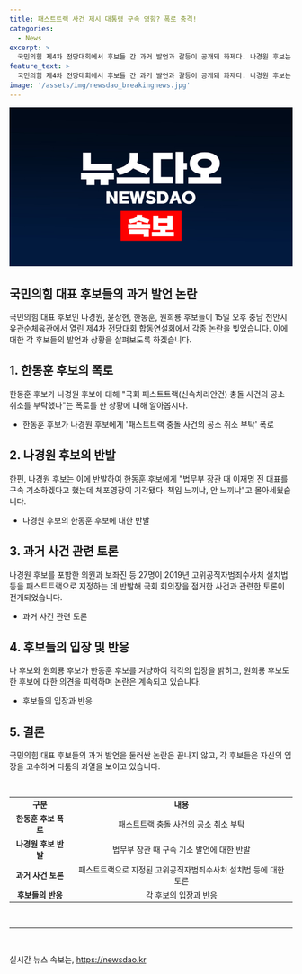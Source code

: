 ```yaml
---
title: 패스트트랙 사건 제시 대통령 구속 영향? 폭로 충격!
categories:
  - News
excerpt: >
  국민의힘 제4차 전당대회에서 후보들 간 과거 발언과 갈등이 공개돼 화제다. 나경원 후보는 한동훈 후보의 법무부 장관 시절 자신이 공소 취소를 요청했다는 폭로에 대해 반박하며, 한 후보는 공소 취소를 거부했다고 주장했다. 이로 인해 양측 간 강한 비판과 갈등이 고조되며 정치권에 큰 파장을 일으키고 있다.
feature_text: >
  국민의힘 제4차 전당대회에서 후보들 간 과거 발언과 갈등이 공개돼 화제다. 나경원 후보는 한동훈 후보의 법무부 장관 시절 자신이 공소 취소를 요청했다는 폭로에 대해 반박하며, 한 후보는 공소 취소를 거부했다고 주장했다. 이로 인해 양측 간 강한 비판과 갈등이 고조되며 정치권에 큰 파장을 일으키고 있다.
image: '/assets/img/newsdao_breakingnews.jpg'
---
```


<p><img src="/assets/img/newsdao_breakingnews.jpg" alt="pcversion 속보" /></p>

<h2 data-ke-size="size26">국민의힘 대표 후보들의 과거 발언 논란</h2>

<p data-ke-size="size16">국민의힘 대표 후보인 나경원, 윤상현, 한동훈, 원희룡 후보들이 15일 오후 충남 천안시 유관순체육관에서 열린 제4차 전당대회 합동연설회에서 각종 논란을 빚었습니다. 이에 대한 각 후보들의 발언과 상황을 살펴보도록 하겠습니다.</p>

<h2 data-ke-size="size24">1. 한동훈 후보의 폭로</h2>

<p data-ke-size="size16">한동훈 후보가 나경원 후보에 대해 "국회 패스트트랙(신속처리안건) 충돌 사건의 공소 취소를 부탁했다"는 폭로를 한 상황에 대해 알아봅시다.</p>

<ul>
<li>한동훈 후보가 나경원 후보에게 '패스트트랙 충돌 사건의 공소 취소 부탁' 폭로</li>
</ul>

<h2 data-ke-size="size24">2. 나경원 후보의 반발</h2>

<p data-ke-size="size16">한편, 나경원 후보는 이에 반발하여 한동훈 후보에게 "법무부 장관 때 이재명 전 대표를 구속 기소하겠다고 했는데 체포영장이 기각됐다. 책임 느끼냐, 안 느끼냐"고 몰아세웠습니다.</p>

<ul>
<li>나경원 후보의 한동훈 후보에 대한 반발</li>
</ul>

<h2 data-ke-size="size24">3. 과거 사건 관련 토론</h2>

<p data-ke-size="size16">나경원 후보를 포함한 의원과 보좌진 등 27명이 2019년 고위공직자범죄수사처 설치법 등을 패스트트랙으로 지정하는 데 반발해 국회 회의장을 점거한 사건과 관련한 토론이 전개되었습니다. </p>

<ul>
<li>과거 사건 관련 토론</li>
</ul>

<h2 data-ke-size="size24">4. 후보들의 입장 및 반응</h2>

<p data-ke-size="size16">나 후보와 원희룡 후보가 한동훈 후보를 겨냥하여 각각의 입장을 밝히고, 원희룡 후보도 한 후보에 대한 의견을 피력하며 논란은 계속되고 있습니다.</p>

<ul>
<li>후보들의 입장과 반응</li>
</ul>

<h2 data-ke-size="size24">5. 결론</h2>

<p data-ke-size="size16">국민의힘 대표 후보들의 과거 발언을 둘러싼 논란은 끝나지 않고, 각 후보들은 자신의 입장을 고수하며 다툼의 과열을 보이고 있습니다.</p>

<p data-ke-size="size16">&nbsp;</p>

<table>
<tbody>
<tr>
<td style="text-align: center; height: 17px;"><b>구분</b></td>
<td style="text-align: center; height: 17px;"><b>내용</b></td>
</tr>
<tr>
<td style="text-align: center; height: 17px;"><b>한동훈 후보 폭로</b></td>
<td style="text-align: center; height: 17px;">패스트트랙 충돌 사건의 공소 취소 부탁</td>
</tr>
<tr>
<td style="text-align: center; height: 17px;"><b>나경원 후보 반발</b></td>
<td style="text-align: center; height: 17px;">법무부 장관 때 구속 기소 발언에 대한 반발</td>
</tr>
<tr>
<td style="text-align: center; height: 17px;"><b>과거 사건 토론</b></td>
<td style="text-align: center; height: 17px;">패스트트랙으로 지정된 고위공직자범죄수사처 설치법 등에 대한 토론</td>
</tr>
<tr>
<td style="text-align: center; height: 17px;"><b>후보들의 반응</b></td>
<td style="text-align: center; height: 17px;">각 후보의 입장과 반응</td>
</tr>
</tbody>
</table>

<p data-ke-size="size16">&nbsp;</p>

<hr>

<p data-ke-size="size16">&nbsp;</p>
실시간 뉴스 속보는, <a href="https://newsdao.kr" rel="dofollow">https://newsdao.kr</a>


